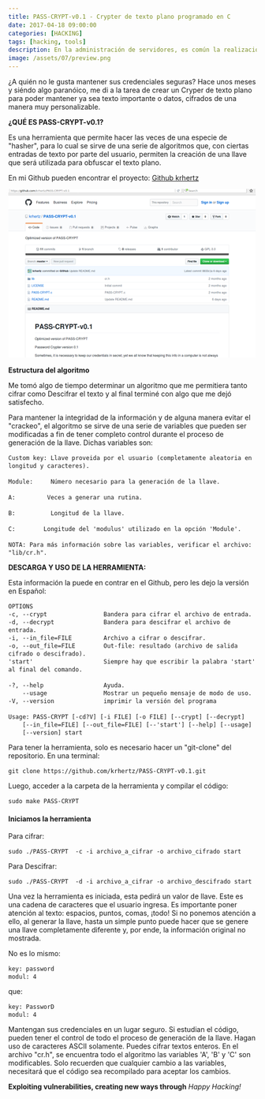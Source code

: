 ```yaml
---
title: PASS-CRYPT-v0.1 - Crypter de texto plano programado en C
date: 2017-04-18 09:00:00 
categories: [HACKING]
tags: [hacking, tools]
description: En la administración de servidores, es común la realización de tareas tales como el logging de algún servicio o la ejecucución de scripts que realicen tareas específicas.
image: /assets/07/preview.png
---
```



¿A quién no le gusta mantener sus credenciales seguras? Hace unos meses y siéndo algo paranóico, me di a la tarea de crear un Cryper de texto plano para poder mantener ya sea texto importante o datos, cifrados de una manera muy personalizable.

**¿QUÉ ES PASS-CRYPT-v0.1?**

Es una herramienta  que permite hacer las veces de una especie de "hasher", para lo cual se sirve de una serie de algoritmos que, con ciertas entradas de texto por parte del usuario, permiten la creación de una llave que será utilizada para obfuscar el texto plano.

En mi Github pueden encontrar el proyecto: [Github krhertz](https://github.com/krhertz/PASS-CRYPT-v0.1)

![PASS-CRYPT-V0.1](/assets/07/07.png)

**Estructura del algoritmo**

Me tomó algo de tiempo determinar un algoritmo que me permitiera tanto cifrar como Descifrar el texto y al final terminé con algo que me dejó satisfecho.

Para mantener la integridad de la información y de alguna manera evitar el "crackeo", el algoritmo se sirve de una serie de variables que pueden ser modificadas a fin de tener completo control durante el proceso de generación de la llave. Dichas variables son:


    Custom key: Llave proveida por el usuario (completamente aleatoria en longitud y caracteres).

    Module:     Número necesario para la generación de la llave.

    A:         Veces a generar una rutina. 

    B:          Longitud de la llave.

    C:        Longitude del 'modulus' utilizado en la opción 'Module'.

    NOTA: Para más información sobre las variables, verificar el archivo: "lib/cr.h".  

**DESCARGA Y USO DE LA HERRAMIENTA:**

Esta información la puede en contrar en el  Github, pero les dejo la versión en Español:

    OPTIONS
    -c, --crypt                Bandera para cifrar el archivo de entrada.
    -d, --decrypt              Bandera para descifrar el archivo de entrada.
    -i, --in_file=FILE         Archivo a cifrar o descifrar.
    -o, --out_file=FILE        Out-file: resultado (archivo de salida cifrado o descifrado).
    'start'                    Siempre hay que escribir la palabra 'start' al final del comando.

    -?, --help                 Ayuda.
        --usage                Mostrar un pequeño mensaje de modo de uso.
    -V, --version              imprimir la versión del programa

    Usage: PASS-CRYPT [-cd?V] [-i FILE] [-o FILE] [--crypt] [--decrypt]
        [--in_file=FILE] [--out_file=FILE] [--'start'] [--help] [--usage]
        [--version] start

Para tener la herramienta, solo es necesario hacer un "git-clone" del repositorio. En una terminal:

    git clone https://github.com/krhertz/PASS-CRYPT-v0.1.git

Luego, acceder a la carpeta de la herramienta y compilar el código:

    sudo make PASS-CRYPT

#### Iniciamos la herramienta

Para cifrar:

    sudo ./PASS-CRYPT  -c -i archivo_a_cifrar -o archivo_cifrado start

Para Descifrar:

    sudo ./PASS-CRYPT  -d -i archivo_a_cifrar -o archivo_descifrado start

 Una vez la herramienta es iniciada, esta pedirá un valor de llave. Este es una cadena de caracteres que el usuario ingresa. Es importante poner atención al texto: espacios, puntos, comas, ¡todo! Si no ponemos atención a ello, al generar la llave, hasta un simple punto puede hacer que se genere una llave completamente diferente y, por ende, la información original no mostrada.

No es lo mismo:

    key: password
    modul: 4

que:

    key: PassworD
    modul: 4

Mantengan sus credenciales en un lugar seguro. Si estudian el código, pueden tener el control de todo el proceso de generación de la llave. Hagan uso de caracteres ASCII solamente. Puedes cifrar textos enteros. En el archivo "cr.h", se encuentra todo el algoritmo las variables 'A', 'B' y 'C' son modificables. Solo recuerden que cualquier cambio a las variables, necesitará que el código sea recompilado para aceptar los cambios.


__Exploiting vulnerabilities, creating new ways through__ _Happy Hacking!_


